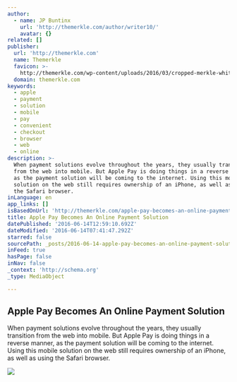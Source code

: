 ```yaml
---
author:
  - name: JP Buntinx
    url: 'http://themerkle.com/author/writer10/'
    avatar: {}
related: []
publisher:
  url: 'http://themerkle.com'
  name: Themerkle
  favicon: >-
    http://themerkle.com/wp-content/uploads/2016/03/cropped-merkle-white-1-192x192.png
  domain: themerkle.com
keywords:
  - apple
  - payment
  - solution
  - mobile
  - pay
  - convenient
  - checkout
  - browser
  - web
  - online
description: >-
  When payment solutions evolve throughout the years, they usually transition
  from the web into mobile. But Apple Pay is doing things in a reverse manner,
  as the payment solution will be coming to the internet. Using this mobile
  solution on the web still requires ownership of an iPhone, as well as using
  the Safari browser.
inLanguage: en
app_links: []
isBasedOnUrl: 'http://themerkle.com/apple-pay-becomes-an-online-payment-solution/'
title: Apple Pay Becomes An Online Payment Solution
datePublished: '2016-06-14T12:59:10.692Z'
dateModified: '2016-06-14T07:41:47.292Z'
starred: false
sourcePath: _posts/2016-06-14-apple-pay-becomes-an-online-payment-solution.md
inFeed: true
hasPage: false
inNav: false
_context: 'http://schema.org'
_type: MediaObject

---
```

<article style=""><h1>Apple Pay Becomes An Online Payment Solution</h1><p>When payment solutions evolve throughout the years, they usually transition from the web into mobile. But Apple Pay is doing things in a reverse manner, as the payment solution will be coming to the internet. Using this mobile solution on the web still requires ownership of an iPhone, as well as using the Safari browser.</p><img src="http://themerkle.com/wp-content/uploads/2016/06/shutterstock_142264300-300x200.jpg" /></article>